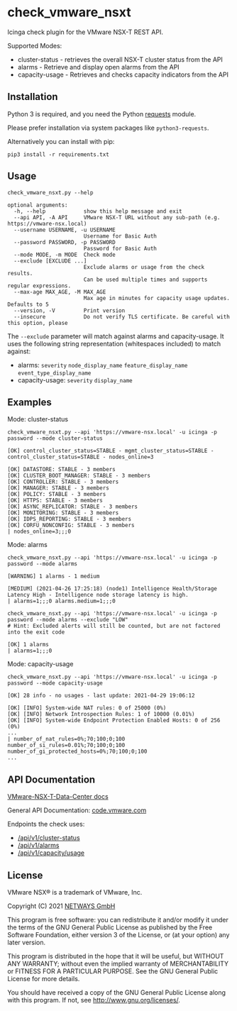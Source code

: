 # check_vmware_nsxt

Icinga check plugin for the VMware NSX-T REST API.

Supported Modes:

* cluster-status - retrieves the overall NSX-T cluster status from the API
* alarms - Retrieve and display open alarms from the API
* capacity-usage - Retrieves and checks capacity indicators from the API

## Installation

Python 3 is required, and you need the Python [requests](https://pypi.org/project/requests/) module.

Please prefer installation via system packages like `python3-requests`.

Alternatively you can install with pip:

    pip3 install -r requirements.txt

## Usage

```
check_vmware_nsxt.py --help

optional arguments:
  -h, --help            show this help message and exit
  --api API, -A API     VMware NSX-T URL without any sub-path (e.g. https://vmware-nsx.local)
  --username USERNAME, -u USERNAME
                        Username for Basic Auth
  --password PASSWORD, -p PASSWORD
                        Password for Basic Auth
  --mode MODE, -m MODE  Check mode
  --exclude [EXCLUDE ...]
                        Exclude alarms or usage from the check results.
                        Can be used multiple times and supports regular expressions.
  --max-age MAX_AGE, -M MAX_AGE
                        Max age in minutes for capacity usage updates. Defaults to 5
  --version, -V         Print version
  --insecure            Do not verify TLS certificate. Be careful with this option, please
```

The `--exclude` parameter will match against alarms and capacity-usage. It uses the following string representation (whitespaces included) to match against:

* alarms: `severity` `node_display_name` `feature_display_name` `event_type_display_name`
* capacity-usage: `severity` `display_name`

## Examples

Mode: cluster-status

```
check_vmware_nsxt.py --api 'https://vmware-nsx.local' -u icinga -p password --mode cluster-status

[OK] control_cluster_status=STABLE - mgmt_cluster_status=STABLE - control_cluster_status=STABLE - nodes_online=3

[OK] DATASTORE: STABLE - 3 members
[OK] CLUSTER_BOOT_MANAGER: STABLE - 3 members
[OK] CONTROLLER: STABLE - 3 members
[OK] MANAGER: STABLE - 3 members
[OK] POLICY: STABLE - 3 members
[OK] HTTPS: STABLE - 3 members
[OK] ASYNC_REPLICATOR: STABLE - 3 members
[OK] MONITORING: STABLE - 3 members
[OK] IDPS_REPORTING: STABLE - 3 members
[OK] CORFU_NONCONFIG: STABLE - 3 members
| nodes_online=3;;;0
```

Mode: alarms

```
check_vmware_nsxt.py --api 'https://vmware-nsx.local' -u icinga -p password --mode alarms

[WARNING] 1 alarms - 1 medium

[MEDIUM] (2021-04-26 17:25:18) (node1) Intelligence Health/Storage Latency High - Intelligence node storage latency is high.
| alarms=1;;;0 alarms.medium=1;;;0
```

```
check_vmware_nsxt.py --api 'https://vmware-nsx.local' -u icinga -p password --mode alarms --exclude "LOW"
# Hint: Excluded alerts will still be counted, but are not factored into the exit code

[OK] 1 alarms
| alarms=1;;;0
```

Mode: capacity-usage

```
check_vmware_nsxt.py --api 'https://vmware-nsx.local' -u icinga -p password --mode capacity-usage

[OK] 28 info - no usages - last update: 2021-04-29 19:06:12

[OK] [INFO] System-wide NAT rules: 0 of 25000 (0%)
[OK] [INFO] Network Introspection Rules: 1 of 10000 (0.01%)
[OK] [INFO] System-wide Endpoint Protection Enabled Hosts: 0 of 256 (0%)
...
| number_of_nat_rules=0%;70;100;0;100
number_of_si_rules=0.01%;70;100;0;100
number_of_gi_protected_hosts=0%;70;100;0;100
...
```

## API Documentation

[VMware-NSX-T-Data-Center docs](https://docs.vmware.com/en/VMware-NSX-T-Data-Center)

General API Documentation: [code.vmware.com](https://code.vmware.com/apis/1083/nsx-t)

Endpoints the check uses:
* [/api/v1/cluster-status](https://vdc-download.vmware.com/vmwb-repository/dcr-public/787988e9-6348-4b2a-8617-e6d672c690ee/a187360c-77d5-4c0c-92a8-8e07aa161a27/api_includes/method_ReadClusterStatus.html)
* [/api/v1/alarms](https://vdc-download.vmware.com/vmwb-repository/dcr-public/787988e9-6348-4b2a-8617-e6d672c690ee/a187360c-77d5-4c0c-92a8-8e07aa161a27/api_includes/method_GetAlarms.html)
* [/api/v1/capacity/usage](https://vdc-download.vmware.com/vmwb-repository/dcr-public/787988e9-6348-4b2a-8617-e6d672c690ee/a187360c-77d5-4c0c-92a8-8e07aa161a27/api_includes/method_GetProtonCapacityUsage.html)

## License

VMware NSX® is a trademark of VMware, Inc.

Copyright (C) 2021 [NETWAYS GmbH](mailto:info@netways.de)

This program is free software: you can redistribute it and/or modify
it under the terms of the GNU General Public License as published by
the Free Software Foundation, either version 3 of the License, or
(at your option) any later version.

This program is distributed in the hope that it will be useful,
but WITHOUT ANY WARRANTY; without even the implied warranty of
MERCHANTABILITY or FITNESS FOR A PARTICULAR PURPOSE.  See the
GNU General Public License for more details.

You should have received a copy of the GNU General Public License
along with this program.  If not, see <http://www.gnu.org/licenses/>.
